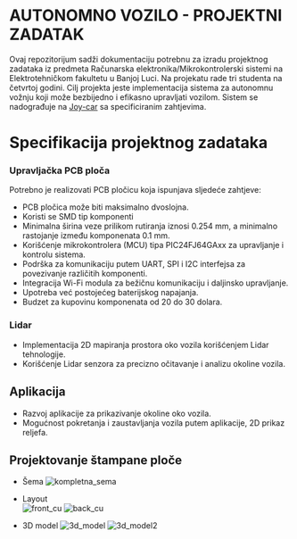 # AUTONOMNO VOZILO - PROJEKTNI ZADATAK
Ovaj repozitorijum sadži dokumentaciju potrebnu za izradu projektnog zadataka iz predmeta Računarska elektronika/Mikrokontrolerski sistemi na Elektrotehničkom fakultetu u Banjoj Luci. Na projekatu rade tri studenta na četvrtoj godini. Cilj projekta jeste implementacija sistema za autonomnu vožnju koji može bezbijedno i efikasno upravljati vozilom. Sistem se nadograđuje na [Joy-car](https://joy-it.net/en/products/mb-joy-car) sa specificiranim zahtjevima.

# Specifikacija projektnog zadataka 
### Upravljačka PCB ploča
Potrebno je realizovati PCB pločicu koja ispunjava sljedeće zahtjeve: 
* PCB pločica može biti maksimalno dvoslojna.
* Koristi se SMD tip komponenti
* Minimalna širina veze prilikom rutiranja iznosi 0.254 mm, a minimalno rastojanje između komponenata 0.1 mm.
* Korišćenje mikrokontrolera (MCU) tipa PIC24FJ64GAxx za upravljanje i kontrolu sistema.
* Podrška za komunikaciju putem UART, SPI i I2C interfejsa za povezivanje različitih komponenti.
* Integracija Wi-Fi modula za bežičnu komunikaciju i daljinsko upravljanje.
* Upotreba već postojećeg baterijskog napajanja.
* Budzet za kupovinu komponenata od 20 do 30 dolara.

### Lidar
* Implementacija 2D mapiranja prostora oko vozila korišćenjem Lidar tehnologije.
* Korišćenje Lidar senzora za precizno očitavanje i analizu okoline vozila.

## Aplikacija
* Razvoj aplikacije za prikazivanje okoline oko vozila.
* Mogućnost pokretanja i zaustavljanja vozila putem aplikacije, 2D prikaz reljefa.

## Projektovanje štampane ploče
* Šema 
![kompletna_sema](https://github.com/codeandrelax/2DSpaceMapping_B/assets/74966262/43537a65-98cc-4a8a-b9fb-845c5a769ed6)

* Layout  
  ![front_cu](https://github.com/codeandrelax/2DSpaceMapping_B/assets/74966262/54fe5a2a-820b-4d44-8ffa-833a05f6830e)
   ![back_cu](https://github.com/codeandrelax/2DSpaceMapping_B/assets/74966262/6e51d18d-6f20-47ca-a177-1033e38a085d)

* 3D model
  ![3d_model](https://github.com/codeandrelax/2DSpaceMapping_B/assets/74966262/4429c304-3d05-4c8f-8538-2fbbc5953749)
 ![3d_model2](https://github.com/codeandrelax/2DSpaceMapping_B/assets/74966262/8a7f46ab-b6f3-4677-9ab6-3f6122012498)

  


